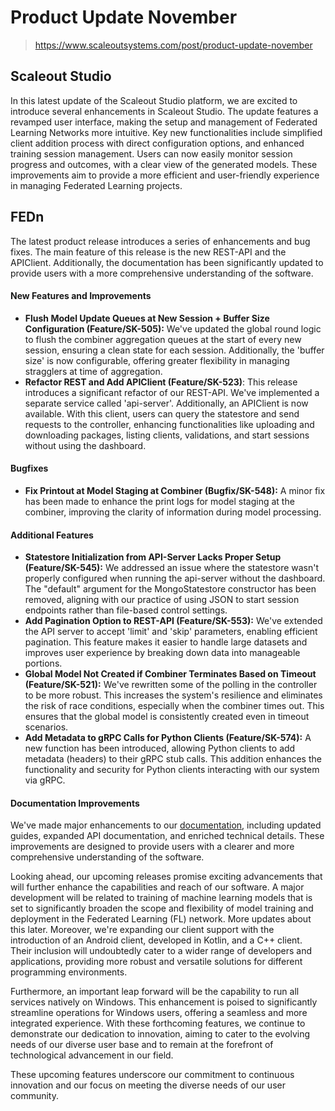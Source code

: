 ﻿# Product Update November

> https://www.scaleoutsystems.com/post/product-update-november

Scaleout Studio
---------------

In this latest update of the Scaleout Studio platform, we are excited to introduce several enhancements in Scaleout Studio. The update features a revamped user interface, making the setup and management of Federated Learning Networks more intuitive. Key new functionalities include simplified client addition process with direct configuration options, and enhanced training session management. Users can now easily monitor session progress and outcomes, with a clear view of the generated models. These improvements aim to provide a more efficient and user-friendly experience in managing Federated Learning projects.

FEDn
----

The latest product release introduces a series of enhancements and bug fixes. The main feature of this release is the new REST-API and the APIClient. Additionally, the documentation has been significantly updated to provide users with a more comprehensive understanding of the software.

#### New Features and Improvements

*   ‍**Flush Model Update Queues at New Session + Buffer Size Configuration (Feature/SK-505):** We've updated the global round logic to flush the combiner aggregation queues at the start of every new session, ensuring a clean state for each session. Additionally, the 'buffer size' is now configurable, offering greater flexibility in managing stragglers at time of aggregation.**‍**
*   **Refactor REST and Add APIClient (Feature/SK-523)**: This release introduces a significant refactor of our REST-API. We've implemented a separate service called 'api-server'. Additionally, an APIClient is now available. With this client, users can query the statestore and send requests to the controller, enhancing functionalities like uploading and downloading packages, listing clients, validations, and start sessions without using the dashboard.

#### Bugfixes

*   ‍**Fix Printout at Model Staging at Combiner (Bugfix/SK-548):** A minor fix has been made to enhance the print logs for model staging at the combiner, improving the clarity of information during model processing.

#### Additional Features

*   ‍**Statestore Initialization from API-Server Lacks Proper Setup (Feature/SK-545):** We addressed an issue where the statestore wasn't properly configured when running the api-server without the dashboard. The "default" argument for the MongoStatestore constructor has been removed, aligning with our practice of using JSON to start session endpoints rather than file-based control settings.
*   ‍**Add Pagination Option to REST-API (Feature/SK-553):**  We've extended the API server to accept 'limit' and 'skip' parameters, enabling efficient pagination. This feature makes it easier to handle large datasets and improves user experience by breaking down data into manageable portions.
*   ‍**Global Model Not Created if Combiner Terminates Based on Timeout (Feature/SK-521):** We've rewritten some of the polling in the controller to be more robust. This increases the system's resilience and eliminates the risk of race conditions, especially when the combiner times out. This ensures that the global model is consistently created even in timeout scenarios.**‍**
*   **Add Metadata to gRPC Calls for Python Clients (Feature/SK-574):** A new function has been introduced, allowing Python clients to add metadata (headers) to their gRPC stub calls. This addition enhances the functionality and security for Python clients interacting with our system via gRPC.

#### Documentation Improvements

We've made major enhancements to our [documentation](https://fedn.readthedocs.io/en/latest/), including updated guides, expanded API documentation, and enriched technical details. These improvements are designed to provide users with a clearer and more comprehensive understanding of the software.

Looking ahead, our upcoming releases promise exciting advancements that will further enhance the capabilities and reach of our software. A major development will be related to training of machine learning models that is set to significantly broaden the scope and flexibility of model training and deployment in the Federated Learning (FL) network. More updates about this later. Moreover, we're expanding our client support with the introduction of an Android client, developed in Kotlin, and a C++ client. Their inclusion will undoubtedly cater to a wider range of developers and applications, providing more robust and versatile solutions for different programming environments.

Furthermore, an important leap forward will be the capability to run all services natively on Windows. This enhancement is poised to significantly streamline operations for Windows users, offering a seamless and more integrated experience. With these forthcoming features, we continue to demonstrate our dedication to innovation, aiming to cater to the evolving needs of our diverse user base and to remain at the forefront of technological advancement in our field.

These upcoming features underscore our commitment to continuous innovation and our focus on meeting the diverse needs of our user community.
